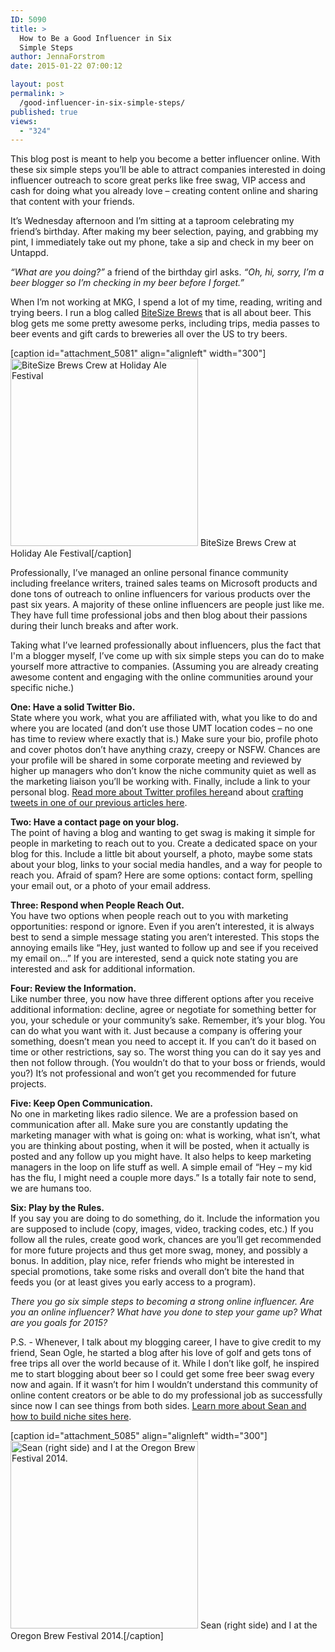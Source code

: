 ```yaml
---
ID: 5090
title: >
  How to Be a Good Influencer in Six
  Simple Steps
author: JennaForstrom
date: 2015-01-22 07:00:12

layout: post
permalink: >
  /good-influencer-in-six-simple-steps/
published: true
views:
  - "324"
---
```

<p>This blog post is meant to help you become a better influencer online.  With these six simple steps you’ll be able to attract companies interested in doing influencer outreach to score great perks like free swag, VIP access and cash for doing what you already love – creating content online and sharing that content with your friends.</p>

<p>It’s Wednesday afternoon and I’m sitting at a taproom celebrating my friend’s birthday.  After making my beer selection, paying, and grabbing my pint, I immediately take out my phone, take a sip and check in my beer on Untappd.</p>

<p><em>“What are you doing?”</em> a friend of the birthday girl asks.  <em>“Oh, hi, sorry, I’m a beer blogger so I’m checking in my beer before I forget.”</em></p>

<p>When I’m not working at MKG, I spend a lot of my time, reading, writing and trying beers.  I run a blog called <a href="http://bitesizebrews.com/">BiteSize Brews</a> that is all about beer.  This blog gets me some pretty awesome perks, including trips, media passes to beer events and gift cards to breweries all over the US to try beers.</p>

<p>[caption id="attachment_5081" align="alignleft" width="300"]<a href="http://mkgmediagroup.com/wp-content/uploads/2015/01/HAF.jpg"><img src="http://mkgmediagroup.com/wp-content/uploads/2015/01/HAF-300x300.jpg" alt="BiteSize Brews Crew at Holiday Ale Festival" width="300" height="300" class="size-medium wp-image-5081" /></a> BiteSize Brews Crew at Holiday Ale Festival[/caption]</p>

<p>Professionally, I’ve managed an online personal finance community including freelance writers, trained sales teams on Microsoft products and done tons of outreach to online influencers for various products over the past six years.  A majority of these online influencers are people just like me.  They have full time professional jobs and then blog about their passions during their lunch breaks and after work.</p>

<p>Taking what I’ve learned professionally about influencers, plus the fact that I'm a blogger myself, I’ve come up with six simple steps you can do to make yourself more attractive to companies.  (Assuming you are already creating awesome content and engaging with the online communities around your specific niche.)</p>

<p><strong>One:  Have a solid Twitter Bio.</strong><br>
State where you work, what you are affiliated with, what you like to do and where you are located (and don’t use those UMT location codes – no one has time to review where exactly that is.)  Make sure your bio, profile photo and cover photos don’t have anything crazy, creepy or NSFW.  Chances are your profile will be shared in some corporate meeting and reviewed by higher up managers who don’t know the niche community quiet as well as the marketing liaison you’ll be working with.  Finally, include a link to your personal blog.  <a href="http://www.convinceandconvert.com/social-media-strategy/7-ingredients-in-the-perfect-twitter-profile/">Read more about Twitter profiles here</a>and about <a href="http://mkgmediagroup.com/the-anatomy-of-a-great-tweet/" title="The Anatomy of a Great Tweet" target="_blank">crafting tweets in one of our previous articles here</a>.</p>

<p><strong>Two:  Have a contact page on your blog.</strong><br>
The point of having a blog and wanting to get swag is making it simple for people in marketing to reach out to you.  Create a dedicated space on your blog for this.  Include a little bit about yourself, a photo, maybe some stats about your blog, links to your social media handles, and a way for people to reach you.  Afraid of spam?  Here are some options: contact form, spelling your email out, or a photo of your email address.</p>

<p><strong>Three: Respond when People Reach Out.</strong><br>
You have two options when people reach out to you with marketing opportunities: respond or ignore.  Even if you aren’t interested, it is always best to send a simple message stating you aren’t interested.  This stops the annoying emails like “Hey, just wanted to follow up and see if you received my email on…”  If you are interested, send a quick note stating you are interested and ask for additional information.</p>

<p><strong>Four:  Review the Information.</strong><br>
Like number three, you now have three different options after you receive additional information: decline, agree or negotiate for something better for you, your schedule or your community’s sake.  Remember, it’s your blog.  You can do what you want with it.  Just because a company is offering your something, doesn’t mean you need to accept it.  If you can’t do it based on time or other restrictions, say so.  The worst thing you can do it say yes and then not follow through.  (You wouldn’t do that to your boss or friends, would you?)  It’s not professional and won’t get you recommended for future projects.</p>

<p><strong>Five:  Keep Open Communication.</strong><br>
No one in marketing likes radio silence.  We are a profession based on communication after all.  Make sure you are constantly updating the marketing manager with what is going on: what is working, what isn’t, what you are thinking about posting, when it will be posted, when it actually is posted and any follow up you might have.  It also helps to keep marketing managers in the loop on life stuff as well.  A simple email of “Hey – my kid has the flu, I might need a couple more days.”  Is a totally fair note to send, we are humans too.</p>

<p><strong>Six:  Play by the Rules.</strong><br>
If you say you are doing to do something, do it.  Include the information you are supposed to include (copy, images, video, tracking codes, etc.)  If you follow all the rules, create good work, chances are you’ll get recommended for more future projects and thus get more swag, money, and possibly a bonus.  In addition, play nice, refer friends who might be interested in special promotions, take some risks and overall don’t bite the hand that feeds you (or at least gives you early access to a program).</p>

<p><em>There you go six simple steps to becoming a strong online influencer.  Are you an online influencer?  What have you done to step your game up?  What are you goals for 2015?</em></p>

<p>P.S. - Whenever, I talk about my blogging career, I have to give credit to my friend, Sean Ogle, he started a blog after his love of golf and gets tons of free trips all over the world because of it.  While I don’t like golf, he inspired me to start blogging about beer so I could get some free beer swag every now and again. If it wasn’t for him I wouldn’t understand this community of online content creators or be able to do my professional job as successfully since now I can see things from both sides.  <a href="http://www.seanogle.com/entrepreneurship/how-to-build-a-niche-site">Learn more about Sean and how to build niche sites here</a>.</p>

<p>[caption id="attachment_5085" align="alignleft" width="300"]<a href="http://mkgmediagroup.com/wp-content/uploads/2015/01/sean.jpg"><img src="http://mkgmediagroup.com/wp-content/uploads/2015/01/sean-300x300.jpg" alt="Sean (right side) and I at the Oregon Brew Festival 2014." width="300" height="300" class="size-medium wp-image-5085" /></a> Sean (right side) and I at the Oregon Brew Festival 2014.[/caption]</p>